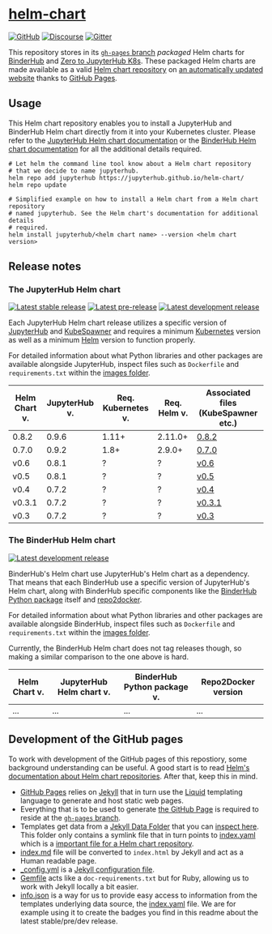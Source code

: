 # [helm-chart](https://github.com/jupyterhub/helm-chart)

[![GitHub](https://img.shields.io/badge/issue_tracking-github-blue.svg)](https://github.com/jupyterhub/helm-chart/issues)
[![Discourse](https://img.shields.io/badge/help_forum-discourse-blue.svg)](https://discourse.jupyter.org/c/jupyterhub)
[![Gitter](https://img.shields.io/badge/social_chat-gitter-blue.svg)](https://gitter.im/jupyterhub/jupyterhub)

This repository stores in its [`gh-pages`
branch](https://github.com/jupyterhub/helm-chart/tree/gh-pages) _packaged_ Helm
charts for [BinderHub][] and [Zero to JupyterHub K8s][]. These packaged Helm
charts are made available as a valid [Helm chart
repository](https://helm.sh/docs/chart_repository/) on [an automatically updated
website](https://jupyterhub.github.io/helm-chart/) thanks to [GitHub Pages][].


## Usage

This Helm chart repository enables you to install a JupyterHub and BinderHub
Helm chart directly from it into your Kubernetes cluster. Please refer to the
[JupyterHub Helm chart documentation](https://z2jh.jupyter.org) or the
[BinderHub Helm chart documentation](https://binderhub.readthedocs.io) for all
the additional details required.

```shell
# Let helm the command line tool know about a Helm chart repository
# that we decide to name jupyterhub.
helm repo add jupyterhub https://jupyterhub.github.io/helm-chart/
helm repo update

# Simplified example on how to install a Helm chart from a Helm chart repository
# named jupyterhub. See the Helm chart's documentation for additional details
# required.
helm install jupyterhub/<helm chart name> --version <helm chart version>
```


## Release notes

### The JupyterHub Helm chart

[![Latest stable release](https://img.shields.io/badge/dynamic/json.svg?label=stable&url=https://jupyterhub.github.io/helm-chart/info.json&query=$.jupyterhub.stable&colorB=orange)](https://jupyterhub.github.io/helm-chart/)
[![Latest pre-release](https://img.shields.io/badge/dynamic/json.svg?label=dev&url=https://jupyterhub.github.io/helm-chart/info.json&query=$.jupyterhub.pre&colorB=orange)](https://jupyterhub.github.io/helm-chart/)
[![Latest development release](https://img.shields.io/badge/dynamic/json.svg?label=dev&url=https://jupyterhub.github.io/helm-chart/info.json&query=$.jupyterhub.latest&colorB=orange)](https://jupyterhub.github.io/helm-chart/)

Each JupyterHub Helm chart release utilizes a specific version of [JupyterHub][]
and [KubeSpawner][] and requires a minimum [Kubernetes][] version as well as a
minimum [Helm][] version to function properly.

For detailed information about what Python libraries and other packages are
available alongside JupyterHub, inspect files such as `Dockerfile` and
`requirements.txt` within the [images
folder](https://github.com/jupyterhub/zero-to-jupyterhub-k8s/tree/master/images).

Helm Chart v. | JupyterHub v. | Req. Kubernetes v. | Req. Helm v. | Associated files (KubeSpawner etc.)
------------- | ------------- | ------------------ | ------------ | -
0.8.2         | 0.9.6         | 1.11+              | 2.11.0+      | [0.8.2](https://github.com/jupyterhub/zero-to-jupyterhub-k8s/blob/0.8.2/images/hub)
0.7.0         | 0.9.2         | 1.8+               | 2.9.0+       | [0.7.0](https://github.com/jupyterhub/zero-to-jupyterhub-k8s/blob/0.7.0/images/hub)
v0.6          | 0.8.1         | ?                  | ?            | [v0.6](https://github.com/jupyterhub/zero-to-jupyterhub-k8s/blob/v0.6/images/hub)
v0.5          | 0.8.1         | ?                  | ?            | [v0.5](https://github.com/jupyterhub/zero-to-jupyterhub-k8s/blob/v0.5/images/hub)
v0.4          | 0.7.2         | ?                  | ?            | [v0.4](https://github.com/jupyterhub/zero-to-jupyterhub-k8s/blob/v0.4/images/hub)
v0.3.1        | 0.7.2         | ?                  | ?            | [v0.3.1](https://github.com/jupyterhub/zero-to-jupyterhub-k8s/blob/v0.3.1/images/hub)
v0.3          | 0.7.2         | ?                  | ?            | [v0.3](https://github.com/jupyterhub/zero-to-jupyterhub-k8s/blob/v0.3/images/hub)


### The BinderHub Helm chart

[![Latest development release](https://img.shields.io/badge/dynamic/json.svg?label=dev&url=https://jupyterhub.github.io/helm-chart/info.json&query=$.binderhub.latest&colorB=orange)](https://jupyterhub.github.io/helm-chart/)

BinderHub's Helm chart use JupyterHub's Helm chart as a dependency. That means
that each BinderHub use a specific version of JupyterHub's Helm chart, along
with BinderHub specific components like the [BinderHub Python
package](https://github.com/jupyterhub/binderhub/tree/master/binderhub) itself
and [repo2docker][].

For detailed information about what Python libraries and other packages are
available alongside BinderHub, inspect files such as `Dockerfile` and
`requirements.txt` within the [images
folder](https://github.com/jupyterhub/binderhub/tree/master/helm-chart/images).

Currently, the BinderHub Helm chart does not tag releases though, so making a
similar comparison to the one above is hard.

Helm Chart v. | JupyterHub Helm chart v.  | BinderHub Python package v. | Repo2Docker version
------------- | ------------------------- | --------------------------- | -
...           | ...                       | ...                         | ...


## Development of the GitHub pages

To work with development of the GitHub pages of this repostiory, some background
understanding can be useful. A good start is to read [Helm's documentation about
Helm chart repositories](https://helm.sh/docs/chart_repository). After that,
keep this in mind.

- [GitHub Pages][] relies on [Jekyll][] that in turn use the [Liquid][] templating
language to generate and host static web pages.
- Everything that is to be used to generate [the GitHub
Page](https://jupyterhub.github.io/helm-chart/) is required to reside at the
[`gh-pages` branch](https://github.com/jupyterhub/helm-chart/tree/gh-pages).
- Templates get data from a [Jekyll Data
  Folder](https://jekyllrb.com/docs/datafiles/#the-data-folder) that you can
  [inspect here](https://github.com/jupyterhub/helm-chart/tree/gh-pages/_data).
  This folder only contains a symlink file that in turn points to
  [index.yaml](https://github.com/jupyterhub/helm-chart/blob/gh-pages/index.yaml)
  which is a [important file for a Helm chart
  repository](https://helm.sh/docs/chart_repository/#the-index-file).
- [index.md](https://github.com/jupyterhub/helm-chart/blob/gh-pages/index.md)
  file will be converted to `index.html` by Jekyll and act as a Human readable
  page.
- [_config.yml](https://github.com/jupyterhub/helm-chart/blob/gh-pages/_config.yml)
  is a [Jekyll configuration file](https://jekyllrb.com/docs/configuration/).
- [Gemfile](https://github.com/jupyterhub/helm-chart/blob/gh-pages/Gemfile) acts
  like a `doc-requirements.txt` but for Ruby, allowing us to work with Jekyll
  locally a bit easier.
- [info.json](https://github.com/jupyterhub/helm-chart/blob/gh-pages/info.json)
  is a way for us to provide easy access to information from the templates
  underlying data source, the
  [index.yaml](https://github.com/jupyterhub/helm-chart/blob/gh-pages/index.yaml)
  file. We are for example using it to create the badges you find in this readme
  about the latest stable/pre/dev release.

[Kubernetes]: https://kubernetes.io
[Helm]: https://helm.sh
[JupyterHub]: https://github.com/jupyterhub/jupyterhub
[Zero to JupyterHub K8s]: https://github.com/jupyterhub/zero-to-jupyterhub-k8s
[KubeSpawner]: https://github.com/jupyterhub/kubespawner
[BinderHub]: https://github.com/jupyterhub/binderhub
[repo2docker]: https://github.com/jupyter/repo2docker
[GitHub Pages]: https://pages.github.com/
[Jekyll]: https://jekyllrb.com
[Liquid]: https://shopify.github.io/liquid/

